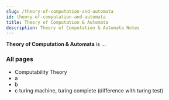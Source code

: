 ```yaml
---
slug: /theory-of-computation-and-automata
id: theory-of-computation-and-automata
title: Theory of Computation & Automata
description: Theory of Computation & Automata Notes
---
```


**Theory of Computation & Automata** is ...

### All pages

- Computability Theory
- a
- b
- c
turing machine, turing complete (difference with turing test)
